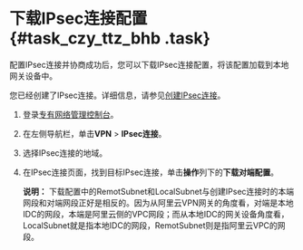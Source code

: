 # 下载IPsec连接配置 {#task_czy_ttz_bhb .task}

配置IPsec连接并协商成功后，您可以下载IPsec连接配置，将该配置加载到本地网关设备中。

您已经创建了IPsec连接。详细信息，请参见[创建IPsec连接](cn.zh-CN/用户指南/配置IPsec-VPN/管理IPsec连接/创建IPsec连接.md#)。

1.  登录[专有网络管理控制台](https://vpcnext.console.aliyun.com/nat/)。
2.  在左侧导航栏，单击**VPN** \> **IPsec连接**。
3.  选择IPsec连接的地域。
4.  在IPsec连接页面，找到目标IPsec连接，单击**操作**列下的**下载对端配置**。 

    **说明：** 下载配置中的RemotSubnet和LocalSubnet与创建IPsec连接时的本端网段和对端网段正好是相反的。因为从阿里云VPN网关的角度看，对端是本地IDC的网段，本端是阿里云侧的VPC网段；而从本地IDC的网关设备角度看，LocalSubnet就是指本地IDC的网段，RemotSubnet则是指阿里云VPC的网段。


